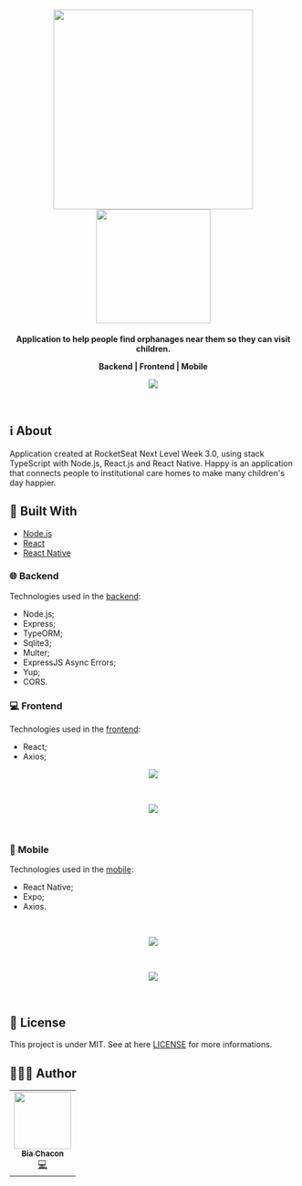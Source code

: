 <h1 align="center">
  <img 
    src="https://user-images.githubusercontent.com/42190754/95762044-8bc31880-0c83-11eb-9fa1-29d644b4799f.png" 
    float="center"
    width="350px"
    heigh="350px"
  />
  <img 
    src="https://user-images.githubusercontent.com/42190754/95761520-ce382580-0c82-11eb-9a54-d066ed46b6db.png" 
    float="center"
     width="200px"
    heigh="200px"
  />
</h1>
 <p align="center">
  <strong align="center">Application to help people find orphanages near them so they can visit children.</strong>
</p>
<p align="center">
  <strong align="center">Backend  |  Frontend  |  Mobile</strong>
</p>
<p align="center">
  <img src="https://user-images.githubusercontent.com/42190754/96324953-c8cc3980-0ffa-11eb-8a8e-609f71d711c8.png" float="center"/>
</p>
<br>

## ℹ️ About
Application created at RocketSeat Next Level Week 3.0, using stack TypeScript with Node.js, React.js and React Native. Happy is an application that connects people to institutional care homes to make many children's day happier.

## 🧰 Built With
- [Node.js](https://nodejs.org/en/)
- [React](https://reactjs.org/)
- [React Native](https://reactnative.dev/)

### 🌐 Backend
Technologies used in the [backend](https://github.com/BiaChacon/happy/tree/master/backend):
- Node.js;
- Express;
- TypeORM;
- Sqlite3;
- Multer;
- ExpressJS Async Errors;
- Yup;
- CORS.

### 💻 Frontend
Technologies used in the [frontend](https://github.com/BiaChacon/happy/tree/master/frontend):
- React;
- Axios;

<p align="center">
<img src="https://user-images.githubusercontent.com/42190754/96145747-e9ea3880-0edb-11eb-951e-5efc823ce11e.gif" float="center"/>
</p>
<br/>
<p align="center">
<img src="https://user-images.githubusercontent.com/42190754/96145594-c32c0200-0edb-11eb-8e81-cca63f9dde6a.gif" float="center"/>
</p>
<br/>

### 📱 Mobile
Technologies used in the [mobile](https://github.com/BiaChacon/happy/tree/master/mobile):
- React Native;
- Expo;
- Axios.

<br/>
<p align="center">
<img src="https://user-images.githubusercontent.com/42190754/96326270-9411af80-1005-11eb-86c5-a46db154245d.gif" float="center"/>
</p>
<br/>
<p align="center">
<img src="https://user-images.githubusercontent.com/42190754/96326163-b951ee00-1004-11eb-8d44-b0c7915f9835.gif" float="center"/>
</p>
<br/>

## 📝 License
This project is under MIT. See at here [LICENSE](https://github.com/BiaChacon/happy/blob/master/LICENSE) for more informations.

## 👩🏽‍💻 Author 
<table>
  <tr>
    <td align="center"><a href="https://github.com/biachacon"><img src="https://avatars1.githubusercontent.com/u/42190754?s=460&u=a5cbe42a4868b2bac9615226044b9cec15cee418&v=4" width="100px;" alt=""/><br /><sub><b>Bia Chacon</b></sub></a><br /><a href="https://github.com/BiaChacon/happy" title="Code">💻</a></td>
  <tr>
</table>
